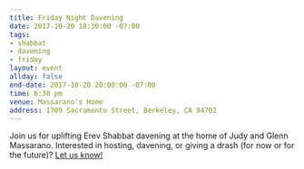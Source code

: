 ```yaml
---
title: Friday Night Davening
date: 2017-10-20 18:30:00 -07:00
tags:
- shabbat
- davening
- friday
layout: event
allday: false
end-date: 2017-10-20 20:00:00 -07:00
time: 6:30 pm
venue: Massarano's Home
address: 1709 Sacramento Street, Berkeley, CA 94702
---
```


Join us for uplifting Erev Shabbat davening at the home of Judy and Glenn Massarano. Interested in hosting, davening, or giving a drash (for now or for the future)? [Let us know!](mailto:info@minyandafna.org)